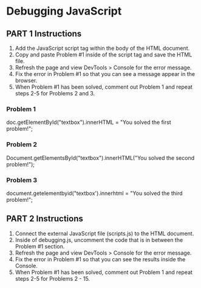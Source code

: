 # Debugging JavaScript

## PART 1 Instructions
1. Add the JavaScript script tag within the body of the HTML document. 
2. Copy and paste Problem #1 inside of the script tag and save the HTML file.
3. Refresh the page and view DevTools > Console for the error message. 
4. Fix the error in Problem #1 so that you can see a message appear in the browser. 
5. When Problem #1 has been solved, comment out Problem 1 and repeat steps 2-5 for Problems 2 and 3.

### Problem 1
doc.getElementById("textbox").innerHTML = "You solved the first problem!";

### Problem 2
Document.getElementsById("textbox").innerHTML("You solved the second problem!");

### Problem 3
document.getelementbyid("textbox').innerhtml = "You solved the third problem!"; 

## PART 2 Instructions
1. Connect the external JavaScript file (scripts.js) to the HTML document.
2. Inside of debugging.js, uncomment the code that is in between the Problem #1 section.
3. Refresh the page and view DevTools > Console for the error message. 
4. Fix the error in Problem #1 so that you can see the results inside the Console.
5. When Problem #1 has been solved, comment out Problem 1 and repeat steps 2-5 for Problems 2 - 15.